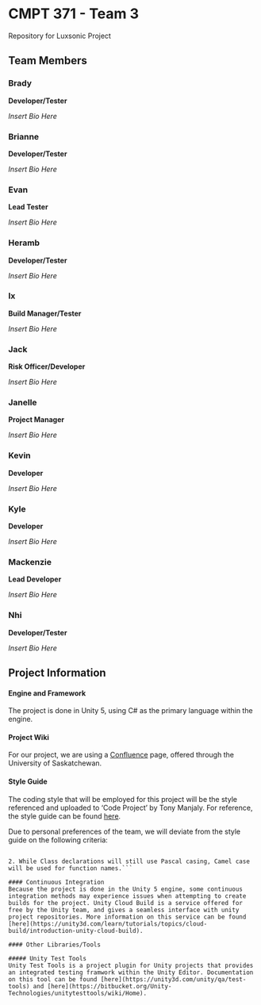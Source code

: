 # CMPT 371 - Team 3
Repository for Luxsonic Project

## Team Members

### Brady
**Developer/Tester**

_Insert Bio Here_

### Brianne
**Developer/Tester**

_Insert Bio Here_

### Evan
**Lead Tester**

_Insert Bio Here_

### Heramb
**Developer/Tester**

_Insert Bio Here_

### Ix
**Build Manager/Tester**

_Insert Bio Here_

### Jack
**Risk Officer/Developer**

_Insert Bio Here_

### Janelle
**Project Manager**

_Insert Bio Here_

### Kevin
**Developer**

_Insert Bio Here_

### Kyle
**Developer**

_Insert Bio Here_

### Mackenzie
**Lead Developer**

_Insert Bio Here_

### Nhi
**Developer/Tester**

_Insert Bio Here_


## Project Information

#### Engine and Framework
The project is done in Unity 5, using C# as the primary language within the engine.

#### Project Wiki
For our project, we are using a [Confluence](https://wiki.usask.ca/display/C371T3) page, offered through the University of Saskatchewan.

#### Style Guide
The coding style that will be employed for this project will be the style referenced and uploaded to ‘Code Project’ by Tony Manjaly.  For reference, the style guide can be found [here](https://www.codeproject.com/Articles/8971/C-Coding-Standards-and-Best-Programming-Practices).

Due to personal preferences of the team, we will deviate from the style guide on the following criteria:
```1. All indented tabs will be four spaces in length, as opposed to the specified notation of 2 spaces.  Two space indents will only be used in instances of line-wrapping.

2. While Class declarations will still use Pascal casing, Camel case will be used for function names.```

#### Continuous Integration
Because the project is done in the Unity 5 engine, some continuous integration methods may experience issues when attempting to create builds for the project. Unity Cloud Build is a service offered for free by the Unity team, and gives a seamless interface with unity project repositories. More information on this service can be found [here](https://unity3d.com/learn/tutorials/topics/cloud-build/introduction-unity-cloud-build).

#### Other Libraries/Tools

##### Unity Test Tools
Unity Test Tools is a project plugin for Unity projects that provides an integrated testing framwork within the Unity Editor. Documentation on this tool can be found [here](https://unity3d.com/unity/qa/test-tools) and [here](https://bitbucket.org/Unity-Technologies/unitytesttools/wiki/Home).